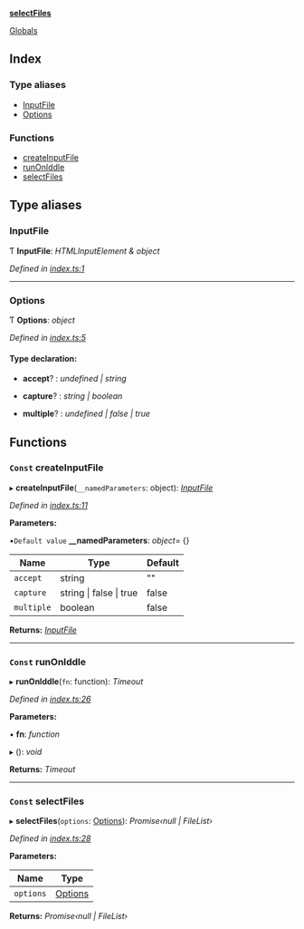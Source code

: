 **[selectFiles](README.md)**

[Globals](README.md)

## Index

### Type aliases

* [InputFile](README.md#inputfile)
* [Options](README.md#options)

### Functions

* [createInputFile](README.md#const-createinputfile)
* [runOnIddle](README.md#const-runoniddle)
* [selectFiles](README.md#const-selectfiles)

## Type aliases

###  InputFile

Ƭ **InputFile**: *HTMLInputElement & object*

*Defined in [index.ts:1](https://github.com/VitorLuizC/select-files/blob/66fc488/src/index.ts#L1)*

___

###  Options

Ƭ **Options**: *object*

*Defined in [index.ts:5](https://github.com/VitorLuizC/select-files/blob/66fc488/src/index.ts#L5)*

#### Type declaration:

* **accept**? : *undefined | string*

* **capture**? : *string | boolean*

* **multiple**? : *undefined | false | true*

## Functions

### `Const` createInputFile

▸ **createInputFile**(`__namedParameters`: object): *[InputFile](README.md#inputfile)*

*Defined in [index.ts:11](https://github.com/VitorLuizC/select-files/blob/66fc488/src/index.ts#L11)*

**Parameters:**

▪`Default value`  **__namedParameters**: *object*=  {}

Name | Type | Default |
------ | ------ | ------ |
`accept` | string | "" |
`capture` | string \| false \| true | false |
`multiple` | boolean | false |

**Returns:** *[InputFile](README.md#inputfile)*

___

### `Const` runOnIddle

▸ **runOnIddle**(`fn`: function): *Timeout*

*Defined in [index.ts:26](https://github.com/VitorLuizC/select-files/blob/66fc488/src/index.ts#L26)*

**Parameters:**

▪ **fn**: *function*

▸ (): *void*

**Returns:** *Timeout*

___

### `Const` selectFiles

▸ **selectFiles**(`options`: [Options](README.md#options)): *Promise‹null | FileList›*

*Defined in [index.ts:28](https://github.com/VitorLuizC/select-files/blob/66fc488/src/index.ts#L28)*

**Parameters:**

Name | Type |
------ | ------ |
`options` | [Options](README.md#options) |

**Returns:** *Promise‹null | FileList›*